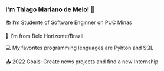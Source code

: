 ### I'm Thiago Mariano de Melo! 👋

:books: I’m Studente of Software Enginner on PUC Minas

:house_with_garden: I’m from Belo Horizonte/Brazil.

:computer: My favorites programming lenguages are Pyhton and SQL

:outbox_tray: 2022 Goals: Create news projects and find a new Internship

